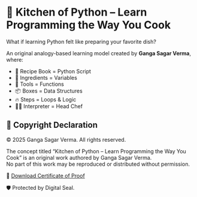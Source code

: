 # 🍳 Kitchen of Python – Learn Programming the Way You Cook

What if learning Python felt like preparing your favorite dish?

An original analogy-based learning model created by **Ganga Sagar Verma**, where:
- 📜 Recipe Book = Python Script
- 🥄 Ingredients = Variables
- 🔪 Tools = Functions
- 📦 Boxes = Data Structures
- 🔥 Steps = Loops & Logic
- 👨‍🍳 Interpreter = Head Chef

## 🔐 Copyright Declaration

© 2025 Ganga Sagar Verma. All rights reserved.

The concept titled “Kitchen of Python – Learn Programming the Way You Cook” is an original work authored by Ganga Sagar Verma.  
No part of this work may be reproduced or distributed without permission.

📄 [Download Certificate of Proof](./Kitchen_of_Python_Certificate_of_Proof.pdf)

🛡️ Protected by Digital Seal.
